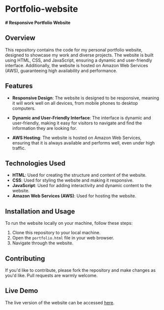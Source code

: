 # Portfolio-website

**# Responsive Portfolio Website**

## Overview

This repository contains the code for my personal portfolio website, designed to showcase my work and diverse projects. The website is built using HTML, CSS, and JavaScript, ensuring a dynamic and user-friendly interface. Additionally, the website is hosted on Amazon Web Services (AWS), guaranteeing high availability and performance.

## Features

- **Responsive Design**: The website is designed to be responsive, meaning it will work well on all devices, from mobile phones to desktop computers.

- **Dynamic and User-Friendly Interface**: The interface is dynamic and user-friendly, making it easy for visitors to navigate and find the information they are looking for.

- **AWS Hosting**: The website is hosted on Amazon Web Services, ensuring that it is always available and performs well, even under high traffic.

## Technologies Used

- **HTML**: Used for creating the structure and content of the website.
- **CSS**: Used for styling the website and making it responsive.
- **JavaScript**: Used for adding interactivity and dynamic content to the website.
- **Amazon Web Services (AWS)**: Used for hosting the website.

## Installation and Usage

To run the website locally on your machine, follow these steps:

1. Clone this repository to your local machine.
2. Open the `portfolio.html` file in your web browser.
3. Navigate through the website.

## Contributing

If you'd like to contribute, please fork the repository and make changes as you'd like. Pull requests are warmly welcome.

## Live Demo

The live version of the website can be accessed [here](<https://s3.us-east-2.amazonaws.com/pladiportfolio.com/portfolio.html >).
